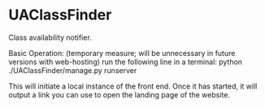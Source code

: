 # UAClassFinder
Class availability notifier.

Basic Operation: (temporary measure; will be unnecessary in future versions with web-hosting)
run the following line in a terminal:
python ./UAClassFinder/manage.py runserver

This will initiate a local instance of the front end.
Once it has started, it will output a link you can use to open the landing page of the website.
